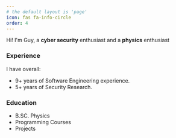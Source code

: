 ```yaml
---
# the default layout is 'page'
icon: fas fa-info-circle
order: 4
---
```

Hi!
I'm Guy, a **cyber security** enthusiast and a **physics** enthusiast

### Experience
I have overall:
* 9+ years of Software Engineering experience.
* 5+ years of Security Research.

### Education

* B.SC. Physics
* Programming Courses
* Projects

